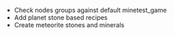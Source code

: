   * Check nodes groups against default minetest_game
  * Add planet stone based recipes
  * Create meteorite stones and minerals
